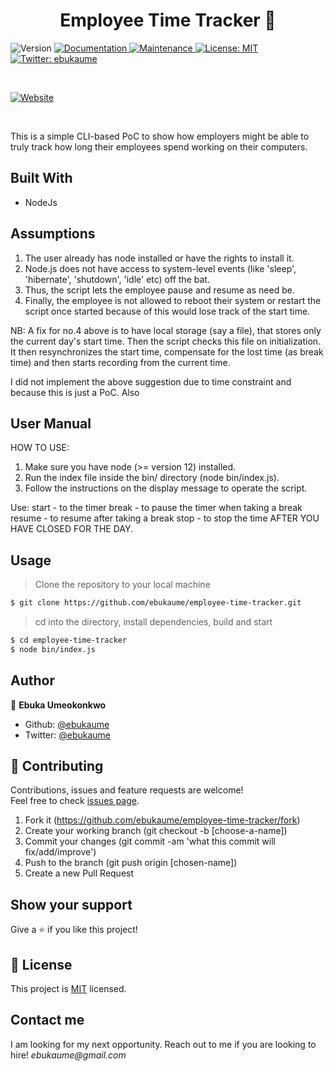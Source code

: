 <h1 align="center">Employee Time Tracker 👋</h1>
<p>
  <img alt="Version" src="https://img.shields.io/badge/version-1.0.0-blue.svg?cacheSeconds=2592000" />
  <a href="https://github.com/ebukaume/employee-time-tracker#readme" target="_blank">
    <img alt="Documentation" src="https://img.shields.io/badge/documentation-yes-brightgreen.svg" />
  </a>
  <a href="https://github.com/ebukaume/employee-time-tracker/graphs/commit-activity" target="_blank">
    <img alt="Maintenance" src="https://img.shields.io/badge/Maintained%3F-yes-green.svg" />
  </a>
  <a href="https://github.com/ebukaume/employee-time-tracker/blob/master/LICENSE" target="_blank">
    <img alt="License: MIT" src="https://img.shields.io/github/license/ebukaume/employee-time-tracker" />
  </a>
  <a href="https://twitter.com/ebukaume" target="_blank">
    <img alt="Twitter: ebukaume" src="https://img.shields.io/twitter/follow/ebukaume.svg?style=social" />
  </a>
</p>
<br>

<p>
  <a href="https://raw.githack.com/ebukaume/employee-time-tracker/master/dist/index.html" target="_blank">
    <img alt="Website" src="./docs/todolist.png" />
  </a>
</p>

<br>

This is a simple CLI-based PoC to show how employers might be able to truly track how long their employees spend working on their computers. 


## Built With

- NodeJs


## Assumptions

1. The user already has node installed or have the rights to install it.
2. Node.js does not have access to system-level events (like 'sleep', 'hibernate', 'shutdown', 'idle' etc) off the bat.
3. Thus, the script lets the employee pause and resume as need be.
4. Finally, the employee is not allowed to reboot their system or restart the script once started because of this would lose track of the start time.

NB: A fix for no.4 above is to have local storage (say a file), that stores only the current day's start time. Then the script checks this file on initialization. It then resynchronizes the start time, compensate for the lost time (as break time) and then starts recording from the current time.

I did not implement the above suggestion due to time constraint and because this is just a PoC. Also


## User Manual

HOW TO USE:

1. Make sure you have node (>= version 12) installed.
2. Run the index file inside the bin/ directory (node bin/index.js).
3. Follow the instructions on the display message to operate the script.

Use:
  start   - to the timer
  break   - to pause the timer when taking a break
  resume  - to resume after taking a break
  stop    - to stop the time AFTER YOU HAVE CLOSED FOR THE DAY.


## Usage

> Clone the repository to your local machine

```sh
$ git clone https://github.com/ebukaume/employee-time-tracker.git
```

> cd into the directory, install dependencies, build and start

```sh
$ cd employee-time-tracker
$ node bin/index.js
```


## Author

👤 **Ebuka Umeokonkwo**

- Github: [@ebukaume](https://github.com/ebukaume)
- Twitter: [@ebukaume](https://twitter.com/ebukaume)


## 🤝 Contributing

Contributions, issues and feature requests are welcome!<br />Feel free to check [issues page](https://github.com/ebukaume/employee-time-tracker/issues).

1. Fork it (https://github.com/ebukaume/employee-time-tracker/fork)
2. Create your working branch (git checkout -b [choose-a-name])
3. Commit your changes (git commit -am 'what this commit will fix/add/improve')
4. Push to the branch (git push origin [chosen-name])
5. Create a new Pull Request


## Show your support

Give a ⭐️ if you like this project!


## 📝 License

This project is [MIT](https://github.com/ebukaume/employee-time-tracker/blob/master/LICENSE) licensed.


## Contact me

I am looking for my next opportunity. Reach out to me if you are looking to hire!
_ebukaume@gmail.com_
